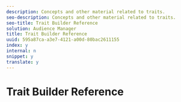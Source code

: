 ```yaml
---
description: Concepts and other material related to traits.
seo-description: Concepts and other material related to traits.
seo-title: Trait Builder Reference
solution: Audience Manager
title: Trait Builder Reference
uuid: 595a87ca-a3e7-4121-a00d-80bac2611155
index: y
internal: n
snippet: y
translate: y
---
```


# Trait Builder Reference

